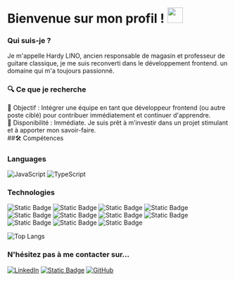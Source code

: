 # Bienvenue sur mon profil ! <img src="https://media.giphy.com/media/hvRJCLFzcasrR4ia7z/giphy.gif" width="35">
### Qui suis-je ?
Je m'appelle Hardy LINO, ancien responsable de magasin et professeur de guitare classique, je me suis reconverti dans le développement frontend. un domaine qui m'a toujours passionné.<br/>
### 🔍 Ce que je recherche
🎯 Objectif : Intégrer une équipe en tant que développeur frontend (ou autre poste ciblé) pour contribuer immédiatement et continuer d'apprendre.<br/>
👔 Disponibilité : Immédiate. Je suis prêt à m’investir dans un projet stimulant et à apporter mon savoir-faire.<br/>
##🛠️ Compétences
### Languages
![JavaScript](https://img.shields.io/badge/javascript-%23323330.svg?style=for-the-badge&logo=javascript&logoColor=%23F7DF1E) ![TypeScript](https://img.shields.io/badge/typescript-%23007ACC.svg?style=for-the-badge&logo=typescript&logoColor=white)
### Technologies
![Static Badge](https://img.shields.io/badge/React-%23343131?style=flat-square&logo=react&color=%2320232A) <img alt="Static Badge" src="https://img.shields.io/badge/Next-%23343131?style=flat-square&logo=nextdotjs&color=%2320232A"> <img alt="Static Badge" src="https://img.shields.io/badge/Tailwind-%23343131?style=flat-square&logo=tailwindcss&logoColor=%2306B6D4&color=%2320232A">
 <img alt="Static Badge" src="https://img.shields.io/badge/Sass-%23343131?style=flat-square&logo=sass&logoColor=%23CC6699&color=%2320232A"> <img alt="Static Badge" src="https://img.shields.io/badge/Redux-%23343131?style=flat-square&logo=redux&logoColor=%23764ABC&color=%2320232A"> <img alt="Static Badge" src="https://img.shields.io/badge/Swagger-%23343131?style=flat-square&logo=swagger&logoColor=%2385EA2D&color=%2320232A"> <img alt="Static Badge" src="https://img.shields.io/badge/Node.js-%23343131?style=flat-square&logo=nodedotjs&logoColor=%235FA04E&color=%2320232A"> <img alt="Static Badge" src="https://img.shields.io/badge/MongoDB.js-%23343131?style=flat-square&logo=mongodb&logoColor=%2347A248&color=%2320232A"> <img alt="Static Badge" src="https://img.shields.io/badge/Vite.js-%23343131?style=flat-square&logo=vite&logoColor=%23646CFF&color=%2320232A"> <img alt="Static Badge" src="https://img.shields.io/badge/Vercel-%23343131?style=flat-square&logo=vercel&logoColor=%23E3E3E3&color=%2320232A"> <img alt="Static Badge" src="https://img.shields.io/badge/postman-%2323343131?logo=postman&logoColor=%23FF6C37&color=%23181717">






![Top Langs](https://github-readme-stats.vercel.app/api/top-langs/?username=Hardy1210&layout=compact&theme=dark)
<!--
**Hardy1210/Hardy1210** is a ✨ _special_ ✨ repository because its `README.md` (this file) appears on your GitHub profile.
 
 mario
<p align="center"><img src="https://user-images.githubusercontent.com/74038190/225813708-98b745f2-7d22-48cf-9150-083f1b00d6c9.gif" width="500">
<br><br>
</p> 

Here are some ideas to get you started:

### 🌱 I’m currently learning ...
- 🔭 I’m currently working on ...
- 🌱 I’m currently learning ...
- 👯 I’m looking to collaborate on ...
- 🤔 I’m looking for help with ...
- 💬 Ask me about ...
- 📫 How to reach me: ...
- 😄 Pronouns: ...
- ⚡ Fun fact: ...
## <img src="https://media2.giphy.com/media/QssGEmpkyEOhBCb7e1/giphy.gif?cid=ecf05e47a0n3gi1bfqntqmob8g9aid1oyj2wr3ds3mg700bl&rid=giphy.gif" width ="25"><b> Skills</b>
<br>
--> 
### N'hésitez pas à me contacter sur...
[![LinkedIn](https://img.shields.io/badge/linkedin-%230077B5.svg?style=for-the-badge&logo=linkedin&logoColor=white)](https://www.linkedin.com/in/hardy-lino-4b5247297/) [![Static Badge](https://img.shields.io/badge/hardylino.com-%23343131?style=for-the-badge)](https://www.hardylino.com/) [![GitHub](https://img.shields.io/badge/github-%23121011.svg?style=for-the-badge&logo=github&logoColor=white)](https://github.com/Hardy1210)





